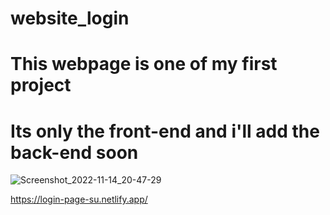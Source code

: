 # website_login
# This webpage is one of my first project 
# Its only the front-end and i'll add the back-end soon
![Screenshot_2022-11-14_20-47-29](https://user-images.githubusercontent.com/112026180/201698413-8e773469-c3b0-4634-be69-4169c60ca8b0.png)

https://login-page-su.netlify.app/
